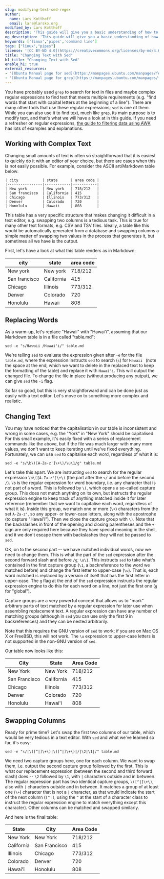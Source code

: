 ```yaml
---
slug: modifying-text-sed-regex
author:
  name: Lars Kotthoff
  email: lars@larsko.org
modified_by: Lars Kotthoff
description: 'This guide will give you a basic understanding of how to use sed and regular expressions to modify text from the command line and in scripts.'
og_description: 'This guide will give you a basic understanding of how to use sed and regular expressions to modify text from the command line and in scripts.'
keywords: ['linux','pipes','command line']
tags: ["linux","pipes"]
license: '[CC BY-ND 4.0](https://creativecommons.org/licenses/by-nd/4.0)'
title: "Changing Text with Sed"
h1_title: "Changing Text with Sed"
enable_h1: true
external_resources:
- '[Ubuntu Manual page for sed](https://manpages.ubuntu.com/manpages/focal/en/man1/sed.1.html)'
- '[Ubuntu Manual page for grep](https://manpages.ubuntu.com/manpages/focal/en/man1/grep.1.html)'
---
```


You have probably used `grep` to search for text in files and maybe complex regular expressions to find text that meets multiple requirements (e.g. "find words that start with capital letters at the beginning of a line"). There are many other tools that use these regular expressions; `sed` is one of them. While you can also use it to find text, much like `grep`, its main purpose is to modify text, and that's what we will have a look at in this guide. If you need a refresher on regular expressions, [the guide to filtering data using AWK](https://www.linode.com/docs/guides/filter-data-using-awk-regex/) has lots of examples and explanations.

## Working with Complex Text

Changing small amounts of text is often so straightforward that it is easiest to quickly do it with an editor of your choice, but there are cases when this is not easily possible. For example, consider the ASCII art/Markdown table below:

    | city           | state      | area code |
    |----------------|------------|-----------|
    | New york       | New york   | 718/212   |
    | San francisco  | California | 415       |
    | Chicago        | Illinois   | 773/312   |
    | Denver         | Colorado   | 720       |
    | Honolulu       | Hawaii     | 808       |

This table has a very specific structure that makes changing it difficult in a text editor, e.g. swapping two columns is a tedious task. This is true for many other text formats, e.g. CSV and TSV files. Ideally, a table like this would be automatically generated from a database and swapping columns a simple matter of swapping two values in the process that generates it, but sometimes all we have is the output.

First, let's have a look at what this table renders as in Markdown:

| city           | state      | area code |
|----------------|------------|-----------|
| New york       | New york   | 718/212   |
| San francisco  | California | 415       |
| Chicago        | Illinois   | 773/312   |
| Denver         | Colorado   | 720       |
| Honolulu       | Hawaii     | 808       |

## Replacing Words

As a warm-up, let's replace "Hawaii" with "Hawai'i", assuming that our Markdown table is in a file called "table.md":

    sed -e "s/Hawaii /Hawai'i/" table.md

We're telling `sed` to evaluate the expression given after `-e` for the file `table.md`, where the expression instructs `sed` to search (`s`) for `Hawaii ` (note the space at the end, which we want to delete in the replaced text to keep the formatting of the table) and replace it with `Hawai'i`. This will output the changed file. To change the file in place (without producing any output), we can give `sed` the `-i` flag.

So far so good, but this is very straightforward and can be done just as easily with a text editor. Let's move on to something more complex and realistic.

## Changing Text

You may have noticed that the capitalisation in our table is inconsistent and wrong in some cases, e.g. the "York" in "New York" should be capitalised. For this small example, it's easily fixed with a series of replacement commands like the above, but if the file was much larger with many more values, we don't want to keep iterating until we've fixed everything. Fortunately, we can use `sed` to capitalise each word, regardless of what it is:

    sed -e "s/\b\([A-Za-z']\+\)/\u\1/g" table.md

Let's take this apart. We are instructing `sed` to search for the regular expression `\b\([A-Za-z']\+\)` (the part after the `s/` and before the second `/`). `\b` is the regular expression for word boundary, i.e. any character that is not part of a word. This is followed by `\(`, which opens a so-called capture group. This does not match anything on its own, but instructs the regular expression engine to keep track of anything matched inside it for later reference (remember that we want to capitalise each word, regardless of what it is). Inside this group, we match one or more (`\+`) characters from the set `A-Za-z'`, so any upper- or lower-case letters, along with the apostrophe (to capture "Hawai'i"). Then we close the capture group with `\)`. Note that the backslashes in front of the opening and closing parentheses and the `+` sign are only required here because they have special meaning in the shell, and it we don't escape them with backslashes they will not be passed to `sed`.

OK, on to the second part -- we have matched individual words, now we need to change them. This is what the part of the `sed` expression after the second forward slash and before `/g`; `\u\1`. This instructs `sed` to take what's contained in the first capture group (`\1`, a backreference to the word we matched before) and change the first letter to upper-case (`\u`). That is, each word matched is replaced by a version of itself that has the first letter in upper-case. The `g` flag at the end of the `sed` expression instructs the regular expression engine to do this for each word on a line, not just the first one (`g` for "global").

Capture groups are a very powerful concept that allows us to "mark" arbitrary parts of text matched by a regular expression for later use when assembling replacement text. A regular expression can have any number of matching groups (although in `sed` you can use only the first 9 in backreferences) and they can be nested arbitrarily.

Note that this requires the GNU version of `sed` to work; if you are on Mac OS X or FreeBSD, this will not work. The `\u` expression to upper-case letters is not supported in the non-GNU version of `sed`.

Our table now looks like this:

| City           | State      | Area Code |
|----------------|------------|-----------|
| New York       | New York   | 718/212   |
| San Francisco  | California | 415       |
| Chicago        | Illinois   | 773/312   |
| Denver         | Colorado   | 720       |
| Honolulu       | Hawai'i    | 808       |

## Swapping Columns

Ready for prime time? Let's swap the first two columns of our table, which would be very tedious in a text editor. With `sed` and what we've learned so far, it's easy:

    sed -e "s/|\([^|]\+\)|\([^|]\+\)|/|\2|\1|/" table.md

We need two capture groups here, one for each column. We want to swap them, i.e. output the second capture group followed by the first. This is what our replacement expression (between the second and third forward slash) does -- `\2` followed by `\1`, with `|` characters outside and in between. The regular expression part has two identical capture groups, `\([^|]\+\)`, also with `|` characters outside and in between. It matches a group of at least one (`\+`) character that is not a `|` character, as that would indicate the start of the next column (`[^|]`, using the `^` at the start of a character class to instruct the regular expression engine to match everything except this character). Other columns can be matched and swapped similarly.

And here is the final table:

| State      | City           | Area Code |
|------------|----------------|-----------|
| New York   | New York       | 718/212   |
| California | San Francisco  | 415       |
| Illinois   | Chicago        | 773/312   |
| Colorado   | Denver         | 720       |
| Hawai'i    | Honolulu       | 808       |
